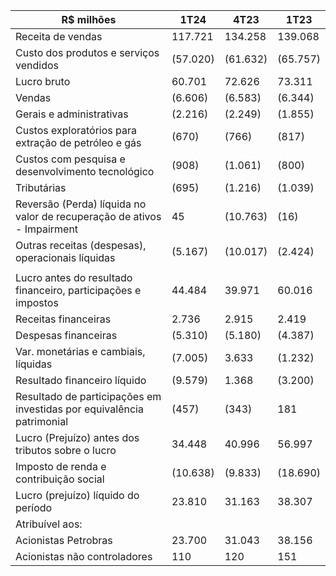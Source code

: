 |R$ milhões|1T24|4T23|1T23|
|---|---|---|---|
|Receita de vendas|117.721|134.258|139.068|
|Custo dos produtos e serviços vendidos|(57.020)|(61.632)|(65.757)|
|Lucro bruto|60.701|72.626|73.311|
|Vendas|(6.606)|(6.583)|(6.344)|
|Gerais e administrativas|(2.216)|(2.249)|(1.855)|
|Custos exploratórios para extração de petróleo e gás|(670)|(766)|(817)|
|Custos com pesquisa e desenvolvimento tecnológico|(908)|(1.061)|(800)|
|Tributárias|(695)|(1.216)|(1.039)|
|Reversão (Perda) líquida no valor de recuperação de ativos - Impairment|45|(10.763)|(16)|
|Outras receitas (despesas), operacionais líquidas|(5.167)|(10.017)|(2.424)|
| | | | |
|Lucro antes do resultado financeiro, participações e impostos|44.484|39.971|60.016|
|Receitas financeiras|2.736|2.915|2.419|
|Despesas financeiras|(5.310)|(5.180)|(4.387)|
|Var. monetárias e cambiais, líquidas|(7.005)|3.633|(1.232)|
|Resultado financeiro líquido|(9.579)|1.368|(3.200)|
|Resultado de participações em investidas por equivalência patrimonial|(457)|(343)|181|
|Lucro (Prejuízo) antes dos tributos sobre o lucro|34.448|40.996|56.997|
|Imposto de renda e contribuição social|(10.638)|(9.833)|(18.690)|
|Lucro (prejuízo) líquido do período|23.810|31.163|38.307|
|Atribuível aos:| | | |
|Acionistas Petrobras|23.700|31.043|38.156|
|Acionistas não controladores|110|120|151|